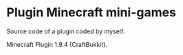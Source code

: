 # Plugin Minecraft mini-games

Source code of a plugin coded by myself.

Minecraft Plugin 1.9.4 (CraftBukkit).

